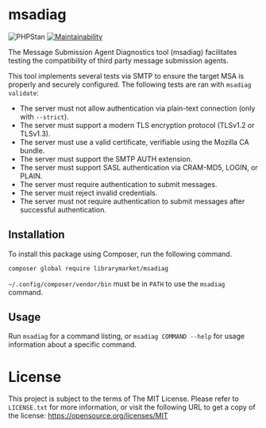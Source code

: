 # msadiag

![PHPStan](https://github.com/librarymarket/msadiag/workflows/PHPStan/badge.svg)
[![Maintainability](https://api.codeclimate.com/v1/badges/0c1ab96e14c39992196c/maintainability)](https://codeclimate.com/github/librarymarket/msadiag/maintainability)

The Message Submission Agent Diagnostics tool (msadiag) facilitates testing the
compatibility of third party message submission agents.

This tool implements several tests via SMTP to ensure the target MSA is properly
and securely configured. The following tests are ran with `msadiag validate`:

- The server must not allow authentication via plain-text connection (only with `--strict`).
- The server must support a modern TLS encryption protocol (TLSv1.2 or TLSv1.3).
- The server must use a valid certificate, verifiable using the Mozilla CA bundle.
- The server must support the SMTP AUTH extension.
- The server must support SASL authentication via CRAM-MD5, LOGIN, or PLAIN.
- The server must require authentication to submit messages.
- The server must reject invalid credentials.
- The server must not require authentication to submit messages after successful authentication.

## Installation

To install this package using Composer, run the following command.

```bash
composer global require librarymarket/msadiag
```

`~/.config/composer/vendor/bin` must be in `PATH` to use the `msadiag` command.

## Usage

Run `msadiag` for a command listing, or `msadiag COMMAND --help` for usage
information about a specific command.

# License

This project is subject to the terms of The MIT License. Please refer to
`LICENSE.txt` for more information, or visit the following URL to get a copy of
the license: https://opensource.org/licenses/MIT
